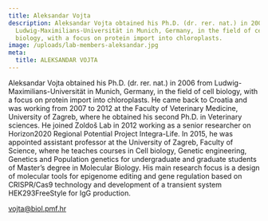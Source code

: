 ```yaml
---
title: Aleksandar Vojta
description: Aleksandar Vojta obtained his Ph.D. (dr. rer. nat.) in 2006 from
  Ludwig-Maximilians-Universität in Munich, Germany, in the field of cell
  biology, with a focus on protein import into chloroplasts.
image: /uploads/lab-members-aleksandar.jpg
meta:
  title: ALEKSANDAR VOJTA
---
```

Aleksandar Vojta obtained his Ph.D. (dr. rer. nat.) in 2006 from Ludwig-Maximilians-Universität in Munich, Germany, in the field of cell biology, with a focus on protein import into chloroplasts. He came back to Croatia and was working from 2007 to 2012 at the Faculty of Veterinary Medicine, University of Zagreb, where he obtained his second Ph.D. in Veterinary sciences. He joined Zoldoš Lab in 2012 working as a senior researcher on Horizon2020 Regional Potential Project Integra-Life. In 2015, he was appointed assistant professor at the University of Zagreb, Faculty of Science, where he teaches courses in Cell biology, Genetic engineering, Genetics and Population genetics for undergraduate and graduate students of Master’s degree in Molecular Biology. His main research focus is a design of molecular tools for epigenome editing and gene regulation based on CRISPR/Cas9 technology and development of a transient system HEK293FreeStyle for IgG production.



[vojta@biol.pmf.hr](mailto:vojta@biol.pmf.hr)